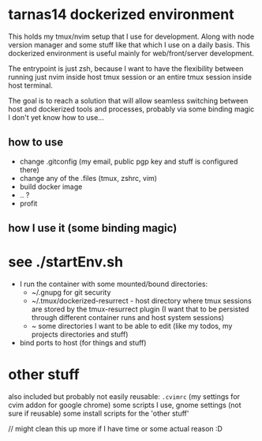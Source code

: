 # tarnas14 dockerized environment

This holds my tmux/nvim setup that I use for development. Along with node version manager and some stuff like that which I use on a daily basis.
This dockerized environment is useful mainly for web/front/server development.

The entrypoint is just zsh, because I want to have the flexibility between running just nvim inside host tmux session or an entire tmux session inside host terminal.

The goal is to reach a solution that will allow seamless switching between host and dockerized tools and processes, probably via some binding magic I don't yet know how to use... 

## how to use

- change .gitconfig (my email, public pgp key and stuff is configured there)
- change any of the .files (tmux, zshrc, vim)
- build docker image
- .. ?
- profit

## how I use it (some binding magic)

# see ./startEnv.sh

- I run the container with some mounted/bound directories:
  - ~/.gnupg for git security
  - ~/.tmux/dockerized-resurrect - host directory where tmux sessions are stored by the tmux-resurrect plugin (I want that to be persisted through different container runs and host system sessions)
  - ~ some directories I want to be able to edit (like my todos, my projects directories and stuff)
- bind ports to host (for things and stuff)

# other stuff

also included but probably not easily reusable:
`.cvimrc` (my settings for cvim addon for google chrome)
some scripts I use, gnome settings (not sure if reusable)
some install scripts for the 'other stuff'

// might clean this up more if I have time or some actual reason :D

